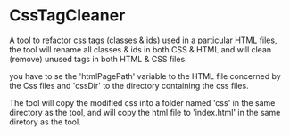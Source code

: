 # CssTagCleaner
A tool to refactor css tags (classes &amp; ids) used in a particular HTML files, the tool will rename all classes &amp; ids in both CSS &amp; HTML and will clean (remove) unused tags in both HTML &amp; CSS files.

you have to se the 'htmlPagePath' variable to the HTML file concerned by the Css files and 'cssDir' to the directory containing the css files.

The tool will copy the modified css into a folder named 'css' in the same directory as the tool, and will copy the html file to 'index.html' in the same diretory as the tool. 
